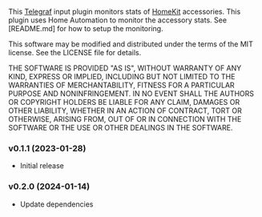 This [Telegraf](https://github.com/influxdata/telegraf) input plugin monitors stats of [HomeKit](https://en.wikipedia.org/wiki/HomeKit) accessories. This plugin uses Home Automation to monitor the accessory stats. See [README.md] for how to setup the monitoring.

This software may be modified and distributed under the terms
of the MIT license.  See the LICENSE file for details.

THE SOFTWARE IS PROVIDED "AS IS", WITHOUT WARRANTY OF ANY KIND, EXPRESS OR
IMPLIED, INCLUDING BUT NOT LIMITED TO THE WARRANTIES OF MERCHANTABILITY,
FITNESS FOR A PARTICULAR PURPOSE AND NONINFRINGEMENT. IN NO EVENT SHALL THE
AUTHORS OR COPYRIGHT HOLDERS BE LIABLE FOR ANY CLAIM, DAMAGES OR OTHER
LIABILITY, WHETHER IN AN ACTION OF CONTRACT, TORT OR OTHERWISE, ARISING FROM,
OUT OF OR IN CONNECTION WITH THE SOFTWARE OR THE USE OR OTHER DEALINGS IN THE
SOFTWARE.

### v0.1.1 (2023-01-28)
* Initial release

### v0.2.0 (2024-01-14)
* Update dependencies
